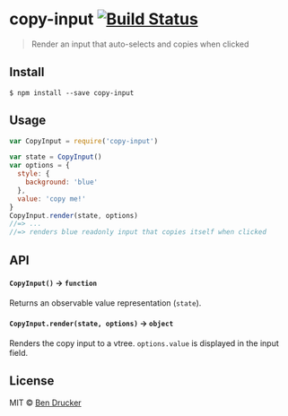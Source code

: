 # copy-input [![Build Status](https://travis-ci.org/bendrucker/copy-input.svg?branch=master)](https://travis-ci.org/bendrucker/copy-input)

> Render an input that auto-selects and copies when clicked


## Install

```
$ npm install --save copy-input
```


## Usage

```js
var CopyInput = require('copy-input')

var state = CopyInput()
var options = {
  style: {
    background: 'blue'
  },
  value: 'copy me!'
}
CopyInput.render(state, options)
//=> ...
//=> renders blue readonly input that copies itself when clicked
```

## API

#### `CopyInput()` -> `function`

Returns an observable value representation (`state`).

#### `CopyInput.render(state, options)` -> `object`

Renders the copy input to a vtree. `options.value` is displayed in the input field.


## License

MIT © [Ben Drucker](http://bendrucker.me)
